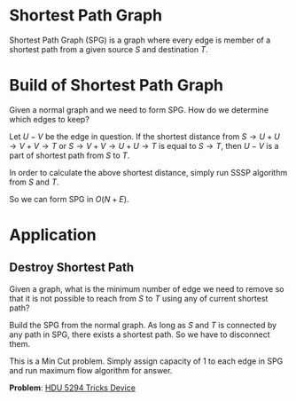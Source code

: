 # Shortest Path Graph
Shortest Path Graph (SPG) is a graph where every edge is member of a shortest path from a given source $S$ and destination $T$.

# Build of Shortest Path Graph
Given a normal graph and we need to form SPG. How do we determine which edges to keep?

Let $U-V$ be the edge in question. If the shortest distance from $S\rightarrow U + U \rightarrow V + V \rightarrow T$ or $S\rightarrow V + V \rightarrow U + U \rightarrow T$ is equal to $S \rightarrow T$, then $U-V$ is a part of shortest path from $S$ to $T$.

In order to calculate the above shortest distance, simply run SSSP algorithm from $S$ and $T$.

So we can form SPG in $O(N+E)$.

# Application

## Destroy Shortest Path
Given a graph, what is the minimum number of edge we need to remove so that it is not possible to reach from $S$ to $T$ using any of current shortest path?

Build the SPG from the normal graph. As long as $S$ and $T$ is connected by any path in SPG, there exists a shortest path. So we have to disconnect them.

This is a Min Cut problem. Simply assign capacity of $1$ to each edge in SPG and run maximum flow algorithm for answer.

**Problem**: [HDU 5294 Tricks Device](http://acm.hdu.edu.cn/showproblem.php?pid=5294)
